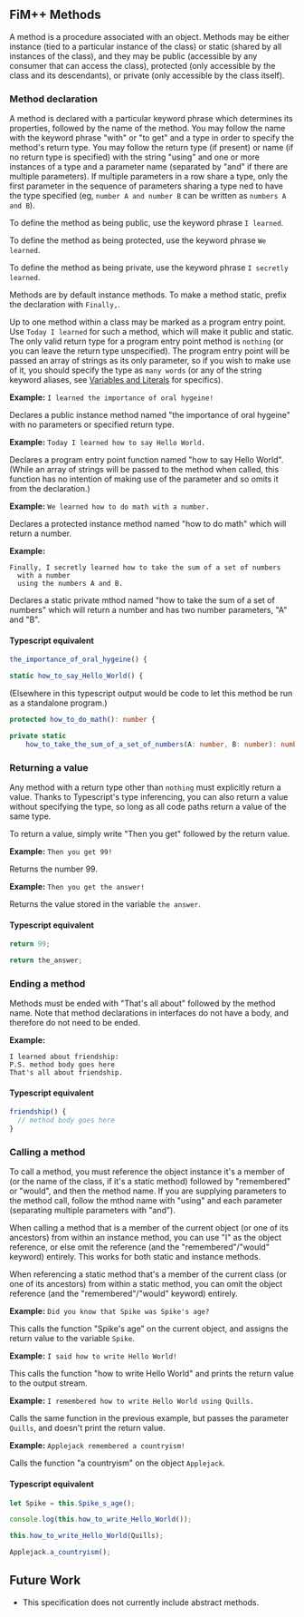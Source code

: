 ## FiM++ Methods
A method is a procedure associated with an object. Methods may be either
instance (tied to a particular instance of the class) or static (shared by all
instances of the class), and they may be public (accessible by any consumer that
can access the class), protected (only accessible by the class and its
descendants), or private (only accessible by the class itself).

### Method declaration
A method is declared with a particular keyword phrase which determines its
properties, followed by the name of the method. You may follow the name with the
keyword phrase "with" or "to get" and a type in order to specify the method's
return type. You may follow the return type (if present) or name (if no return
type is specified) with the string "using" and one or more instances of a type
and a parameter name (separated by "and" if there are multiple parameters). If
multiple parameters in a row share a type, only the first parameter in the
sequence of parameters sharing a type ned to have the type specified (eg,
`number A and number B` can be written as `numbers A and B`).

To define the method as being public, use the keyword phrase `I learned`.

To define the method as being protected, use the keyword phrase `We learned`.

To define the method as being private, use the keyword phrase
`I secretly learned`.

Methods are by default instance methods. To make a method static, prefix the
declaration with `Finally,`.

Up to one method within a class may be marked as a program entry point. Use
`Today I learned` for such a method, which will make it public and static. The
only valid return type for a program entry point method is `nothing` (or you can
leave the return type unspecified). The program entry point will be passed an
array of strings as its only parameter, so if you wish to make use of it, you
should specify the type as `many words` (or any of the string keyword aliases,
see [Variables and Literals](variables-literals.md#fim-variables) for
specifics).

**Example:** `I learned the importance of oral hygeine!`

Declares a public instance method named "the importance of oral hygeine" with no
parameters or specified return type.

**Example:** `Today I learned how to say Hello World.`

Declares a program entry point function named "how to say Hello World". (While
an array of strings will be passed to the method when called, this function has
no intention of making use of the parameter and so omits it from the
declaration.)

**Example:** `We learned how to do math with a number.`

Declares a protected instance method named "how to do math" which will return a
number.

**Example:**
```
Finally, I secretly learned how to take the sum of a set of numbers
  with a number
  using the numbers A and B.
```

Declares a static private mthod named "how to take the sum of a set of numbers"
which will return a number and has two number parameters, "A" and "B".

#### Typescript equivalent
```typescript
the_importance_of_oral_hygeine() {
```
```typescript
static how_to_say_Hello_World() {
```
(Elsewhere in this typescript output would be code to let this method be run as
a standalone program.)
```typescript
protected how_to_do_math(): number {
```
```typescript
private static
    how_to_take_the_sum_of_a_set_of_numbers(A: number, B: number): number {
```

### Returning a value
Any method with a return type other than `nothing` must explicitly return a
value. Thanks to Typescript's type inferencing, you can also return a value
without specifying the type, so long as all code paths return a value of the
same type.

To return a value, simply write "Then you get" followed by the return value.

**Example:** `Then you get 99!`

Returns the number 99.

**Example:** `Then you get the answer!`

Returns the value stored in the variable `the answer`.

#### Typescript equivalent
```typescript
return 99;
```
```typescript
return the_answer;
```

### Ending a method
Methods must be ended with "That's all about" followed by the method name. Note
that method declarations in interfaces do not have a body, and therefore do not
need to be ended.

**Example:**
```
I learned about friendship:
P.S. method body goes here
That's all about friendship.
```

#### Typescript equivalent
```typescript
friendship() {
  // method body goes here
}
```

### Calling a method
To call a method, you must reference the object instance it's a member of (or
the name of the class, if it's a static method) followed by "remembered" or
"would", and then the method name. If you are supplying parameters to the method
call, follow the mthod name with "using" and each parameter (separating multiple
parameters with "and").

When calling a method that is a member of the current object (or one of its
ancestors) from within an instance method, you can use "I" as the object
reference, or else omit the reference (and the "remembered"/"would" keyword)
entirely. This works for both static and instance methods.

When referencing a static method that's a member of the current class (or one of
its ancestors) from within a static method, you can omit the object reference
(and the "remembered"/"would" keyword) entirely.

**Example:** `Did you know that Spike was Spike's age?`

This calls the function "Spike's age" on the current object, and assigns the
return value to the variable `Spike`.

**Example:** `I said how to write Hello World!`

This calls the function "how to write Hello World" and prints the return value
to the output stream.

**Example:** `I remembered how to write Hello World using Quills.`

Calls the same function in the previous example, but passes the parameter
`Quills`, and doesn't print the return value.

**Example:** `Applejack remembered a countryism!`

Calls the function "a countryism" on the object `Applejack`.

#### Typescript equivalent
```typescript
let Spike = this.Spike_s_age();
```
```typescript
console.log(this.how_to_write_Hello_World());
```
```typescript
this.how_to_write_Hello_World(Quills);
```
```typescript
Applejack.a_countryism();
```

## Future Work
* This specification does not currently include abstract methods.
